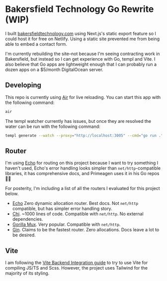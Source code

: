 # Bakersfield Technology Go Rewrite (WIP)

I built [bakersfieldtechnology.com](https://bakersfieldtechnology.com) using Next.js's static export feature so I could host it for free on Netlify. Using a static site prevented me from being able to embed a contact form.

I'm currently rebuilding the site–not because I'm seeing contracting work in Bakersfield, but instead so I can get experience with Go, templ and Vite. I also believe that Go apps are lightweight enough that I can probably run a dozen apps on a $5/month DigitalOcean server.

## Developing

This repo is currently using [Air](https://github.com/cosmtrek/air) for live reloading. You can start this app with the following command:

```sh
air
```

The templ watcher currently has issues, but once they are resolved the water can be run with the following command:

```sh
templ generate --watch --proxy="http://localhost:3005" --cmd="go run ."
```

## Router

I'm using [Echo](https://echo.labstack.com/) for routing on this project because I want to try something I haven't used, Echo's error handling looks simpler than `net/http`-compatible libraries, it has comprehensive docs, and Primeagen uses it in his Go repos 🤷‍♂️

For posterity, I'm including a list of all the routers I evaluated for this project below.

- [Echo](https://echo.labstack.com/) Zero dynamic allocation router. Best docs. Not `net/http` compatible, but has simpler error handling story.
- [Chi](https://go-chi.io/#/). ~1000 lines of code. Compatible with `net/http`. No external dependencies.
- [Gorilla Mux](https://github.com/gorilla/mux). Very popular. Compatible with `net/http`.
- [Gin](https://gin-gonic.com/). Claims to be the fastest router. Zero allocations. Docs leave a lot to be desired.

## Vite

I am following the [Vite Backend Integration guide](https://vitejs.dev/guide/backend-integration.html) to try to use Vite for compiling JS/TS and Scss. However, the project uses Tailwind for the majority of its styling.
